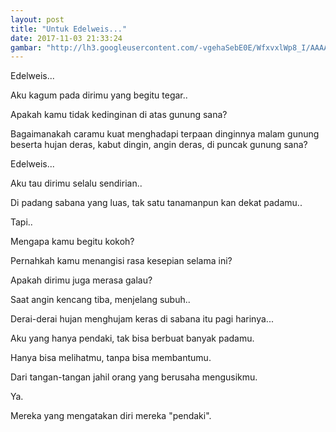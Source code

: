 ```yaml
---
layout: post
title: "Untuk Edelweis..."
date: 2017-11-03 21:33:24
gambar: "http://lh3.googleusercontent.com/-vgehaSebE0E/WfxvxlWp8_I/AAAAAAAACpI/MqezDl9qugAZQdgkrWC843bTfPRhHIh_wCLcBGAs/h120/Bunga-Edelweis-Senduro.jpg"
---
```


Edelweis...

Aku kagum pada dirimu yang begitu tegar..

Apakah kamu tidak kedinginan di atas gunung sana?

Bagaimanakah caramu kuat menghadapi terpaan dinginnya malam gunung beserta hujan deras, kabut dingin, angin deras, di puncak gunung sana?

Edelweis...

Aku tau dirimu selalu sendirian..

Di padang sabana yang luas, tak satu tanamanpun kan dekat padamu..

Tapi..

Mengapa kamu begitu kokoh?

Pernahkah kamu menangisi rasa kesepian selama ini?

Apakah dirimu juga merasa galau?

Saat angin kencang tiba, menjelang subuh..

Derai-derai hujan menghujam keras di sabana itu pagi harinya...

Aku yang hanya pendaki, tak bisa berbuat banyak padamu.

Hanya bisa melihatmu, tanpa bisa membantumu.

Dari tangan-tangan jahil orang yang berusaha mengusikmu.

Ya.

Mereka yang mengatakan diri mereka "pendaki".